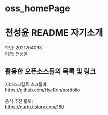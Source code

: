 # oss_homePage

# **천성윤 README 자기소개**
학번: 2021204093</br>
이름: 천성윤


## 활용한 오픈소스들의 목록 및 링크
자바스크립트 스크롤바:   </br> 
https://github.com/HyeRrin/portfolio  
</br>
음식 추천 룰렛:   </br> 
https://gurtn.tistory.com/180
